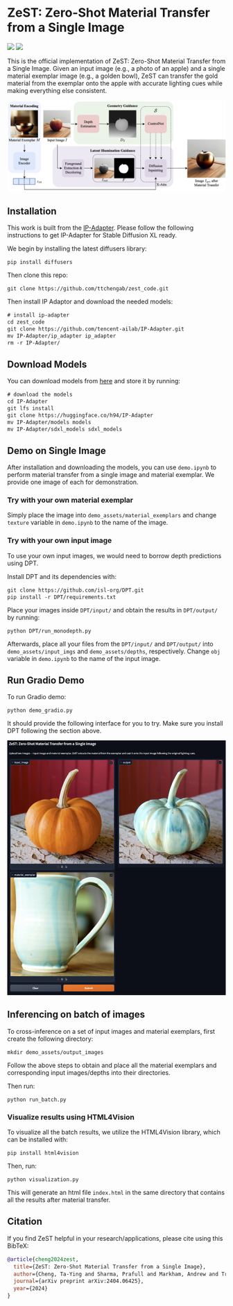 #  ZeST: Zero-Shot Material Transfer from a Single Image

<a href='https://ttchengab.github.io/zest/'><img src='https://img.shields.io/badge/Project-Page-green'></a> 
<a href='https://arxiv.org/abs/2404.06425'><img src='https://img.shields.io/badge/Paper-blue'></a> 

This is the official implementation of ZeST: Zero-Shot Material Transfer from a Single Image. Given an input image (e.g., a photo of an apple) and a single material exemplar image (e.g., a golden bowl), ZeST can transfer the gold material from the exemplar onto the apple with accurate lighting cues while making everything else consistent.

![arch](fig/method.jpg)

## Installation
This work is built from the [IP-Adapter](https://ip-adapter.github.io/). Please follow the following instructions to get IP-Adapter for Stable Diffusion XL ready.

We begin by installing the latest diffusers library:

```
pip install diffusers
```

Then clone this repo:

```
git clone https://github.com/ttchengab/zest_code.git
```

Then install IP Adaptor and download the needed models:
```
# install ip-adapter
cd zest_code
git clone https://github.com/tencent-ailab/IP-Adapter.git
mv IP-Adapter/ip_adapter ip_adapter
rm -r IP-Adapter/
```

## Download Models

You can download models from [here](https://huggingface.co/h94/IP-Adapter) and store it by running:

```
# download the models
cd IP-Adapter
git lfs install
git clone https://huggingface.co/h94/IP-Adapter
mv IP-Adapter/models models
mv IP-Adapter/sdxl_models sdxl_models
```

## Demo on Single Image

After installation and downloading the models, you can use `demo.ipynb` to perform material transfer from a single image and material exemplar. We provide one image of each for demonstration.

### Try with your own material exemplar

Simply place the image into `demo_assets/material_exemplars` and change `texture` variable in `demo.ipynb` to the name of the image.

### Try with your own input image

To use your own input images, we would need to borrow depth predictions using DPT.

Install DPT and its dependencies with:

```
git clone https://github.com/isl-org/DPT.git
pip install -r DPT/requirements.txt
```

Place your images inside `DPT/input/` and obtain the results in `DPT/output/` by running:

```
python DPT/run_monodepth.py
```

Afterwards, place all your files from the `DPT/input/` and `DPT/output/` into `demo_assets/input_imgs` and `demo_assets/depths`, respectively. Change `obj` variable in `demo.ipynb` to the name of the input image.

## Run Gradio Demo
To run Gradio demo:

```
python demo_gradio.py
```

It should provide the following interface for you to try. Make sure you install DPT following the section above.

![arch](fig/gradio_demo.png)

## Inferencing on batch of images
To cross-inference on a set of input images and material exemplars, first create the following directory: 

```
mkdir demo_assets/output_images
```

Follow the above steps to obtain and place all the material exemplars and corresponding input images/depths into their directories.

Then run:

```
python run_batch.py
```

### Visualize results using HTML4Vision

To visualize all the batch results, we utilize the HTML4Vision library, which can be installed with:

```
pip install html4vision
```

Then, run:

```
python visualization.py
```

This will generate an html file `index.html` in the same directory that contains all the results after material transfer.

## Citation
If you find ZeST helpful in your research/applications, please cite using this BibTeX:
```bibtex
@article{cheng2024zest,
  title={ZeST: Zero-Shot Material Transfer from a Single Image},
  author={Cheng, Ta-Ying and Sharma, Prafull and Markham, Andrew and Trigoni, Niki and Jampani, Varun},
  journal={arXiv preprint arXiv:2404.06425},
  year={2024}
}
```
